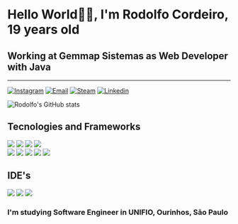 # Hello World🤙🏼, I'm Rodolfo Cordeiro, 19 years old
## Working at Gemmap Sistemas as Web Developer with Java
---
[![Instagram](https://img.shields.io/badge/Instagram-E4405F?style=for-the-badge&logo=instagram&logoColor=white)](https://www.instagram.com/scarpim.rodolfo/)
[![Email](https://img.shields.io/badge/Gmail-D14836?style=for-the-badge&logo=gmail&logoColor=white)](https://mail.google.com/mail/u/2/#inbox?compose=DmwnWrRlRHtLdRDThGDXnJcNBCnNBJztjRBPSvrDWPDvdnspjQcpCwFVGLkTRWxggKcKLRGVnctL)
[![Steam](https://img.shields.io/badge/Steam-000000?style=for-the-badge&logo=steam&logoColor=white)](https://steamcommunity.com/id/rogidocelta/)
[![Linkedin](https://img.shields.io/badge/LinkedIn-0077B5?style=for-the-badge&logo=linkedin&logoColor=white)](https://www.linkedin.com/in/rodolfocordeiro/)

![Rodolfo's GitHub stats](https://github-readme-stats.vercel.app/api?username=dorfocordeiro&show_icons=true&theme=dracula)


## Tecnologies and Frameworks

<div>
    <img src="https://img.shields.io/badge/HTML5-E34F26?style=for-the-badge&logo=html5&logoColor=white">
	<img src="https://img.shields.io/badge/CSS-239120?&style=for-the-badge&logo=css3&logoColor=white">
    	<img src="https://img.shields.io/badge/JavaScript-F7DF1E?style=for-the-badge&logo=javascript&logoColor=black">
    <img src="https://img.shields.io/badge/Python-3776AB?style=for-the-badge&logo=python&logoColor=white">
	<br />
	<img src="https://img.shields.io/badge/Java-ED8B00?style=for-the-badge&logo=openjdk&logoColor=white">
	<img src="https://img.shields.io/badge/Spring-6DB33F?style=for-the-badge&logo=spring&logoColor=white">
	<img src="https://img.shields.io/badge/Spring%20Boot-6DB33F?style=for-the-badge&logo=springboot&logoColor=white">
	<img src="https://img.shields.io/badge/MySQL-4479A1?style=for-the-badge&logo=mysql&logoColor=white">
	<img src="https://img.shields.io/badge/JPA-Hibernate-aca69f?style=for-the-badge&logo=Hibernate&logoColor=white">
</div>

## IDE's
<div>
	<img src="https://img.shields.io/badge/Eclipse%20IDE-2C2255?style=for-the-badge&logo=eclipseide&logoColor=white">
	<img src="https://img.shields.io/badge/Intellij%20Idea-000?logo=intellij-idea&style=for-the-badge">
	<img src="https://img.shields.io/badge/PyCharm-339933?style=for-the-badge&logo=pycharm&logoColor=white">
</div>

### I'm studying Software Engineer in UNIFIO, Ourinhos, São Paulo
